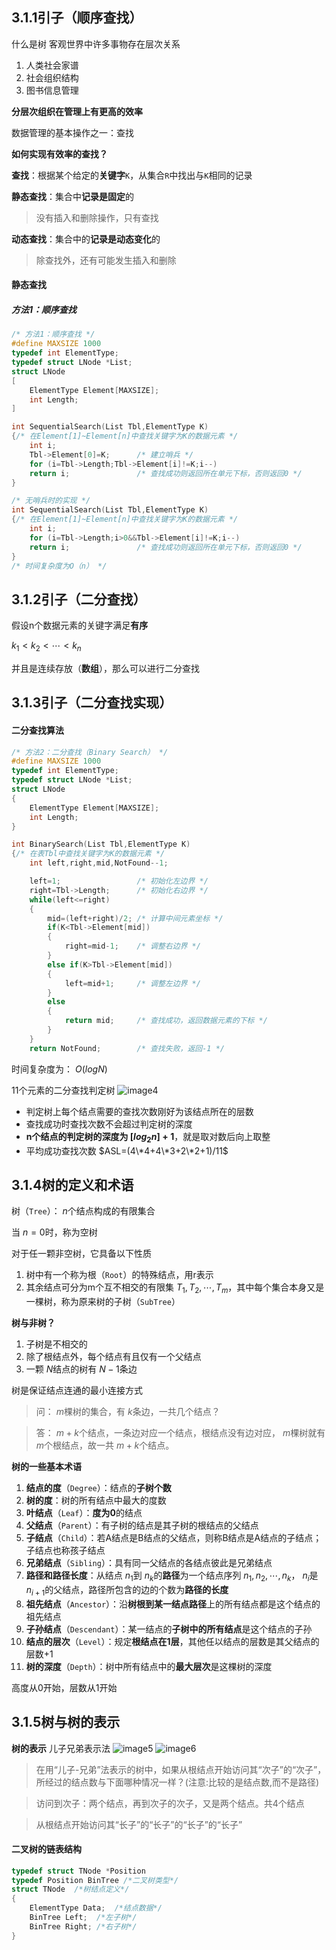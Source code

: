 ## 3.1.1引子（顺序查找）
什么是树
客观世界中许多事物存在层次关系
1. 人类社会家谱
2. 社会组织结构
3. 图书信息管理

**分层次组织在管理上有更高的效率**

数据管理的基本操作之一：查找

**如何实现有效率的查找？**

**查找**：根据某个给定的**关键字**`K`，从集合`R`中找出与`K`相同的记录

**静态查找**：集合中**记录是固定**的
>没有插入和删除操作，只有查找

**动态查找**：集合中的**记录是动态变化**的
>除查找外，还有可能发生插入和删除

#### 静态查找
##### 方法1：顺序查找
```C
/* 方法1：顺序查找 */
#define MAXSIZE 1000
typedef int ElementType;
typedef struct LNode *List;
struct LNode
[
    ElementType Element[MAXSIZE];
    int Length;
]

int SequentialSearch(List Tbl,ElementType K)
{/* 在Element[1]~Element[n]中查找关键字为K的数据元素 */
    int i;
    Tbl->Element[0]=K;      /* 建立哨兵 */
    for (i=Tbl->Length;Tbl->Element[i]!=K;i--)
    return i;               /* 查找成功则返回所在单元下标，否则返回0 */
}

/* 无哨兵时的实现 */
int SequentialSearch(List Tbl,ElementType K)
{/* 在Element[1]~Element[n]中查找关键字为K的数据元素 */
    int i;
    for (i=Tbl->Length;i>0&&Tbl->Element[i]!=K;i--)
    return i;               /* 查找成功则返回所在单元下标，否则返回0 */
}
/* 时间复杂度为O（n） */
```

## 3.1.2引子（二分查找）
假设n个数据元素的关键字满足**有序**

$k_1<k_2<\cdots<k_n$

并且是连续存放（**数组**），那么可以进行二分查找
## 3.1.3引子（二分查找实现）
#### 二分查找算法
```C
/* 方法2：二分查找（Binary Search） */
#define MAXSIZE 1000
typedef int ElementType;
typedef struct LNode *List;
struct LNode
{
    ElementType Element[MAXSIZE];
    int Length;
}

int BinarySearch(List Tbl,ElementType K)
{/* 在表Tbl中查找关键字为K的数据元素 */
    int left,right,mid,NotFound--1;

    left=1;                 /* 初始化左边界 */
    right=Tbl->Length;      /* 初始化右边界 */
    while(left<=right)
    {
        mid=(left+right)/2; /* 计算中间元素坐标 */
        if(K<Tbl->Element[mid])
        {
            right=mid-1;    /* 调整右边界 */
        }
        else if(K>Tbl->Element[mid])
        {
            left=mid+1;     /* 调整左边界 */
        }
        else
        {
            return mid;     /* 查找成功，返回数据元素的下标 */
        }
    }
    return NotFound;        /* 查找失败，返回-1 */
```
时间复杂度为： $O(logN)$

11个元素的二分查找判定树
![image4](image/image4.png)
* 判定树上每个结点需要的查找次数刚好为该结点所在的层数
* 查找成功时查找次数不会超过判定树的深度
* **n个结点的判定树的深度为 $[log_2n]+1$**，就是取对数后向上取整
* 平均成功查找次数 $ASL=(4\*4+4\*3+2\*2+1)/11$
## 3.1.4树的定义和术语
树（`Tree`）： $n$个结点构成的有限集合

当 $n=0$时，称为空树

对于任一颗非空树，它具备以下性质
1. 树中有一个称为根（`Root`）的特殊结点，用r表示
2. 其余结点可分为m个互不相交的有限集 $T_1,T_2,\cdots,T_m$，其中每个集合本身又是一棵树，称为原来树的子树（`SubTree`）

**树与非树？**
1. 子树是不相交的
2. 除了根结点外，每个结点有且仅有一个父结点
3. 一颗 $N$结点的树有 $N-1$条边

树是保证结点连通的最小连接方式
>问： $m$棵树的集合，有 $k$条边，一共几个结点？

>答： $m+k$个结点，一条边对应一个结点，根结点没有边对应， $m$棵树就有 $m$个根结点，故一共 $m+k$个结点。

**树的一些基本术语**
1. **结点的度**（`Degree`）：结点的**子树个数**
2. **树的度**：树的所有结点中最大的度数
3. **叶结点**（`Leaf`）：**度为0**的结点
4. **父结点**（`Parent`）：有子树的结点是其子树的根结点的父结点
5. **子结点**（`Child`）：若A结点是B结点的父结点，则称B结点是A结点的子结点；子结点也称孩子结点
6. **兄弟结点**（`Sibling`）：具有同一父结点的各结点彼此是兄弟结点
7. **路径和路径长度**：从结点 $n_1$到 $n_k$的**路径**为一个结点序列 $n_1,n_2,\cdots,n_k$， $n_i$是 $n_{i+1}$的父结点，路径所包含的边的个数为**路径的长度**
8. **祖先结点**（`Ancestor`）：沿**树根到某一结点路径**上的所有结点都是这个结点的祖先结点
9. **子孙结点**（`Descendant`）：某一结点的**子树中的所有结点**是这个结点的子孙
10. **结点的层次**（`Level`）：规定**根结点在1层**，其他任以结点的层数是其父结点的层数+1
11. **树的深度**（`Depth`）：树中所有结点中的**最大层次**是这棵树的深度

高度从0开始，层数从1开始
## 3.1.5树与树的表示
**树的表示**
儿子兄弟表示法
![image5](image/image5.png)
![image6](image/image6.png)
>在用“儿子-兄弟”法表示的树中，如果从根结点开始访问其“次子”的“次子”，所经过的结点数与下面哪种情况一样？(注意:比较的是结点数,而不是路径)

>访问到次子：两个结点，再到次子的次子，又是两个结点。共4个结点

>从根结点开始访问其“长子”的“长子”的“长子”的“长子”

#### 二叉树的链表结构
```C
typedef struct TNode *Position
typedef Position BinTree /*二叉树类型*/
struct TNode  /*树结点定义*/
{
	ElementType Data;  /*结点数据*/
	BinTree Left;  /*左子树*/
	BinTree Right; /*右子树*/
}
```

